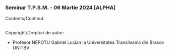 ### Seminar T.P.S.M. - 06 Martie 2024 [ALPHA]

Contents/Continut: 

```sh
```

Copyright/Drepturi de autor:
* Profesor NEPOTU Gabriel Lucian la Universitatea Transilvania din Brasov UNITBV
